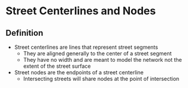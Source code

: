 # Street Centerlines and Nodes

## Definition
* Street centerlines are lines that represent street segments
  * They are aligned generally to the center of a street segment
  * They have no width and are meant to model the network not the extent of the street surface
* Street nodes are the endpoints of a street centerline
  * Intersecting streets will share nodes at the point of intersection

